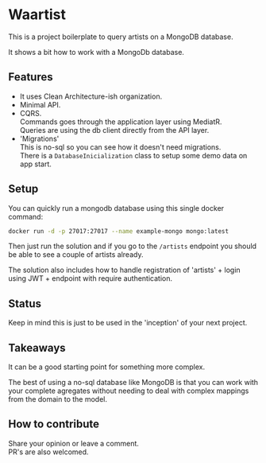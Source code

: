 # Waartist
This is a project boilerplate to query artists on a MongoDB database.  

It shows a bit how to work with a MongoDb database.

## Features

* It uses Clean Architecture-ish organization.
* Minimal API.
* CQRS.  
Commands goes through the application layer using MediatR.   
Queries are using the db client directly from the API layer.
* 'Migrations'  
This is no-sql so you can see how it doesn't need migrations.  
There is a `DatabaseInicialization` class to setup some demo data on app start. 

## Setup

You can quickly run a mongodb database using this single docker command:  
```bash
docker run -d -p 27017:27017 --name example-mongo mongo:latest
```

Then just run the solution and if you go to the `/artists` endpoint you should be able to see a couple of artists already. 

The solution also includes how to handle registration of 'artists' + login using JWT + endpoint with require authentication.

## Status

Keep in mind this is just to be used in the 'inception' of your next project.

## Takeaways

It can be a good starting point for something more complex.  

The best of using a no-sql database like MongoDB is that you can work with your complete agregates without needing to deal with complex mappings from the domain to the model.

## How to contribute

Share your opinion or leave a comment.  
PR's are also welcomed.
